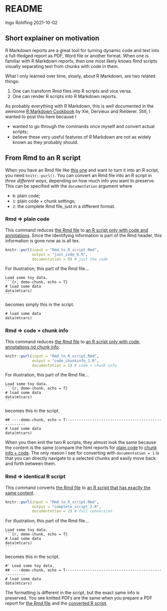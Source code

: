 README
================
Ingo Rohlfing
2021-10-02

## Short explainer on motivation

R Markdown reports are a great tool for turning dynamic code and text
into a full-fledged report as PDF, Word file or another format. When one
is familiar with R Markdown reports, then one most likely knows Rmd
scripts visually separating text from chunks with code in them.

What I only learned over time, slowly, about R Markdown, are two related
things:

1.  One can transform Rmd files into R scripts and vice versa.
2.  One can render R scripts into R Markdown reports.

As probably everything with R Markdown, this is well documented in the
awesome [R Markdown
Cookbook](https://bookdown.org/yihui/rmarkdown-cookbook/) by Xie,
Dervieux and Riederer. Still, I wanted to post this here because I

-   wanted to go through the commands once myself and convert actual
    scripts;
-   believe these very useful features of R Markdown are not as widely
    known as they probably should.

## From Rmd to an R script

When you have an Rmd file like [this one](Rmd_to_R_script.Rmd) and want
to turn it into an R script, you need `knitr::purl()`. You can convert
an Rmd file into an R script in *three different ways*, depending on how
much info you want to preserve. This can be specified with the
`documentation` argument where

-   `0`: plain code;
-   `1`: plain code + chunk settings;
-   `2`: the complete Rmd file, just in a different format.

### Rmd =&gt; plain code

This command reduces [the Rmd file](Rmd_to_R_script.Rmd) to [an R script
only with code and annotations](just_code_0.R). Since the identifying
information is part of the Rmd header, this information is gone now as
is all tex.

``` r
knitr::purl(input = "Rmd_to_R_script.Rmd", 
            output = "just_code_0.R",
            documentation = 0) # just the code
```

For illustration, this part of the Rmd file…

    Load some toy data.
    ```{r, demo-chunk, echo = T}
    # load some data
    data(mtcars)
    ```

becomes simply this in the script.

    # load some data
    data(mtcars)

### Rmd =&gt; code + chunk info

This command reduces [the Rmd file](Rmd_to_R_script.Rmd) to [an R script
only with code, annotations nd chunk info](code_chunkinfo_1.R).

``` r
knitr::purl(input = "Rmd_to_R_script.Rmd", 
            output = "code_chunkinfo_1.R",
            documentation = 1) # code + chunk info
```

For illustration, this part of the Rmd file…

    Load some toy data.
    ```{r, demo-chunk, echo = T}
    # load some data
    data(mtcars)
    ```

becomes this in the script.

    ## ----demo-chunk, echo = T----------------------------------------------------
    # load some data
    data(mtcars)

When you then knit the two R scripts, they almost look the same because
the content is the same (compare the html reports for [plain
code](just_code_0.pdf) to [chunk info + code](code_chunkinfo_1.pdf). The
only reason I see for converting with `documentation = 1` is that you
can directly navigate to a selected chunks and easily move back and
forth between them.

### Rmd =&gt; identical R script

This command converts [the Rmd file](Rmd_to_R_script.Rmd) to [an R
script that has exactly the same content](complete_script_2.R).

``` r
knitr::purl(input = "Rmd_to_R_script.Rmd", 
            output = "complete_script_2.R",
            documentation = 2) # full conversion
```

For illustration, this part of the Rmd file…

    Load some toy data.
    ```{r, demo-chunk, echo = T}
    # load some data
    data(mtcars)
    ```

becomes this in the script.

    #' Load some toy data.
    ## ----demo-chunk, echo = T----------------------------------------------------
    # load some data
    data(mtcars)

The formatting is different in the script, but the exact same info is
preserved. You see knitted PDFs are the same when you prepare a PDF
report for [the Rmd file](Rmd_to_PDF.pdf) and the [converted R
script](complete_script_2.pdf).
